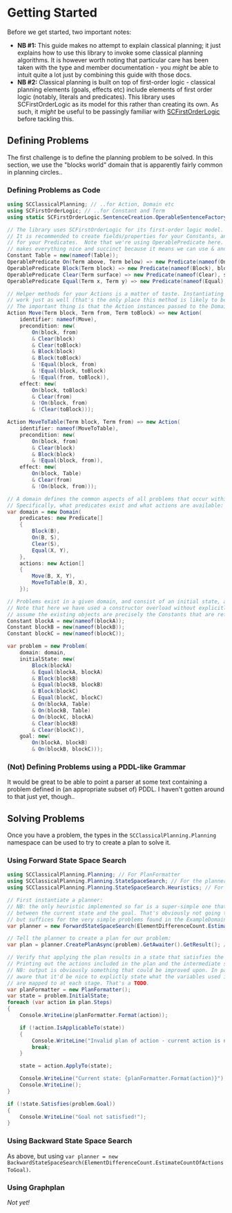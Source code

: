 # Getting Started

Before we get started, two important notes:

* **NB #1:** This guide makes no attempt to explain classical planning; it just explains how to use this library to invoke some classical planning algorithms.
It is however worth noting that particular care has been taken with the type and member documentation - you *might* be able to intuit quite a lot just by combining this guide with those docs.
* **NB #2:** Classical planning is built on top of first-order logic - classical planning elements (goals, effects etc) include elements of first order logic (notably, literals and predicates).
This library uses SCFirstOrderLogic as its model for this rather than creating its own.
As such, it *might* be useful to be passingly familiar with [SCFirstOrderLogic](https://github.com/sdcondon/SCFirstOrderLogic) before tackling this.

## Defining Problems

The first challenge is to define the planning problem to be solved. In this section, we use the "blocks world" domain that is apparently fairly common in planning circles..

### Defining Problems as Code

```csharp
using SCClassicalPlanning; // ..for Action, Domain etc
using SCFirstOrderLogic; // ..for Constant and Term
using static SCFirstOrderLogic.SentenceCreation.OperableSentenceFactory // ..for OperablePredicate and single-letter VariableDeclarations

// The library uses SCFirstOrderLogic for its first-order logic model.
// It is recommended to create fields/properties for your Constants, and helper methods
// for your Predicates.  Note that we're using OperablePredicate here. Its not required, but
// makes everything nice and succinct because it means we can use & and !.
Constant Table = new(nameof(Table));
OperablePredicate On(Term above, Term below) => new Predicate(nameof(On), above, below);
OperablePredicate Block(Term block) => new Predicate(nameof(Block), block);
OperablePredicate Clear(Term surface) => new Predicate(nameof(Clear), surface);
OperablePredicate Equal(Term x, Term y) => new Predicate(nameof(Equal), x, y);

// Helper methods for your Actions is a matter of taste. Instantiating them directly in the domain object ctor (see below) would
// work just as well (that's the only place this method is likely to be called). I find its nice and readable this way, though.
// The important thing is that the Action instances passed to the Domain ctor refer to variables and constants as appropriate.
Action Move(Term block, Term from, Term toBlock) => new Action(
    identifier: nameof(Move),
    precondition: new(
        On(block, from)
        & Clear(block)
        & Clear(toBlock)
        & Block(block)
        & Block(toBlock)
        & !Equal(block, from)
        & !Equal(block, toBlock)
        & !Equal(from, toBlock)),
    effect: new(
        On(block, toBlock)
        & Clear(from)
        & !On(block, from)
        & !Clear(toBlock)));

Action MoveToTable(Term block, Term from) => new Action(
    identifier: nameof(MoveToTable),
    precondition: new(
        On(block, from)
        & Clear(block)
        & Block(block)
        & !Equal(block, from)),
    effect: new(
        On(block, Table)
        & Clear(from)
        & !On(block, from)));

// A domain defines the common aspects of all problems that occur within it.
// Specifically, what predicates exist and what actions are available:
var domain = new Domain(
    predicates: new Predicate[]
    {
        Block(B),
        On(B, S),
        Clear(S),
        Equal(X, Y),
    },
    actions: new Action[]
    {
        Move(B, X, Y),
        MoveToTable(B, X),
    });

// Problems exist in a given domain, and consist of an initial state, an end goal, and a collection of objects that exist.
// Note that here we have used a constructor overload without explicitly specifying what objects exist. This overload will
// assume the existing objects are precisely the Constants that are referred to by the initial state and goal.
Constant blockA = new(nameof(blockA));
Constant blockB = new(nameof(blockB));
Constant blockC = new(nameof(blockC));

var problem = new Problem(
    domain: domain,
    initialState: new(
        Block(blockA)
        & Equal(blockA, blockA)
        & Block(blockB)
        & Equal(blockB, blockB)
        & Block(blockC)
        & Equal(blockC, blockC)
        & On(blockA, Table)
        & On(blockB, Table)
        & On(blockC, blockA)
        & Clear(blockB)
        & Clear(blockC)),
    goal: new(
        On(blockA, blockB)
        & On(blockB, blockC)));
```

### (Not) Defining Problems using a PDDL-like Grammar

It would be great to be able to point a parser at some text containing a problem defined in (an appropriate subset of) PDDL.
I haven't gotten around to that just yet, though..

## Solving Problems

Once you have a problem, the types in the `SCClassicalPlanning.Planning` namespace can be used to try to create a plan to solve it.

### Using Forward State Space Search

```csharp
using SCClassicalPlanning.Planning; // For PlanFormatter
using SCClassicalPlanning.Planning.StateSpaceSearch; // For the planner
using SCClassicalPlanning.Planning.StateSpaceSearch.Heuristics; // For ElementDifferenceCount

// First instantiate a planner:
// NB: the only heuristic implemented so far is a super-simple one that just counts the differences
// between the current state and the goal. That's obviously not going to cut it in the real world,
// but suffices for the very simple problems found in the ExampleDomains project:
var planner = new ForwardStateSpaceSearch(ElementDifferenceCount.EstimateCountOfActionsToGoal);

// Tell the planner to create a plan for our problem:
var plan = planner.CreatePlanAsync(problem).GetAwaiter().GetResult(); // or obviously just await.. if we're in an async method

// Verify that applying the plan results in a state that satisfies the goal,
// Printing out the actions included in the plan and the intermediate state in the process.
// NB: output is obviously something that could be improved upon. In particular, I'm
// aware that it'd be nice to explictly state what the variables used in the action schema
// are mapped to at each stage. That's a TODO.
var planFormatter = new PlanFormatter();
var state = problem.InitialState;
foreach (var action in plan.Steps)
{
    Console.WriteLine(planFormatter.Format(action));

    if (!action.IsApplicableTo(state))
    {
        Console.WriteLine("Invalid plan of action - current action is not applicable in the current state");
        break;
    }

    state = action.ApplyTo(state);

    Console.WriteLine("Current state: {planFormatter.Format(action)}");
    Console.WriteLine();
}

if (!state.Satisfies(problem.Goal))
{
    Console.WriteLine("Goal not satisfied!");
}
```

### Using Backward State Space Search

As above, but using `var planner = new BackwardStateSpaceSearch(ElementDifferenceCount.EstimateCountOfActionsToGoal)`.

### Using Graphplan

*Not yet!*